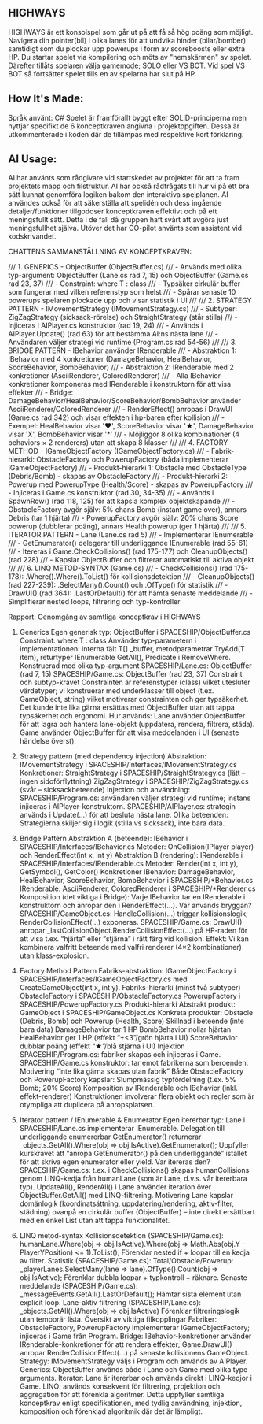 HIGHWAYS
---------------
HIGHWAYS är ett konsolspel som går ut på att få så hög poäng som möjligt. Navigera din pointer(bil) i olika lanes för att undvika hinder (bilar/bomber) samtidigt som du plockar upp powerups i form av scoreboosts eller extra HP. 
Du startar spelet via kompilering och möts av "hemskärmen" av spelet. Därefter tillåts spelaren välja gamemode; SOLO eller VS BOT. Vid spel VS BOT så fortsätter spelet tills en av spelarna har slut på HP.


How It's Made:
---------------
Språk använt: C#
Spelet är framförallt byggt efter SOLID-principerna men nyttjar specifikt de 6 konceptkraven angivna i projektppgiften. Dessa är utkommenterade i koden där de tillämpas med respektive kort förklaring.


AI Usage:
---------------
AI har använts som rådgivare vid startskedet av projektet för att ta fram projektets mapp och filstruktur.
AI har också rådfrågats till hur vi på ett bra sätt kunnat genomföra logiken bakom den interaktiva spelplanen.
AI användes också för att säkerställa att spelidén och dess ingående detaljer/funktioner tillgodoser konceptkraven effektivt och på ett meningsfullt sätt. Detta i de fall då gruppen haft svårt att avgöra just meningsfullhet själva.
Utöver det har CO-pilot använts som assistent vid kodskrivandet.

CHATTENS SAMMANSTÄLLNING AV KONCEPTKRAVEN:

/// 1. GENERICS - ObjectBuffer<T> (ObjectBuffer.cs)
///    - Används med olika typ-argument: ObjectBuffer<GameObject> (Lane.cs rad 7, 15) och ObjectBuffer<Powerup> (Game.cs rad 23, 37)
///    - Constraint: where T : class
///    - Typsäker cirkulär buffer som fungerar med vilken referenstyp som helst
///    - Spårar senaste 10 powerups spelaren plockade upp och visar statistik i UI
/// 
/// 2. STRATEGY PATTERN - IMovementStrategy (IMovementStrategy.cs)
///    - Subtyper: ZigZagStrategy (sicksack-rörelse) och StraightStrategy (står stilla)
///    - Injiceras i AIPlayer.cs konstruktor (rad 19, 24)
///    - Används i AIPlayer.Update() (rad 63) för att bestämma AI:ns nästa lane
///    - Användaren väljer strategi vid runtime (Program.cs rad 54-56)
/// 
/// 3. BRIDGE PATTERN - IBehavior använder IRenderable
///    - Abstraktion 1: IBehavior med 4 konkretioner (DamageBehavior, HealBehavior, ScoreBehavior, BombBehavior)
///    - Abstraktion 2: IRenderable med 2 konkretioner (AsciiRenderer, ColoredRenderer)
///    - Alla IBehavior-konkretioner komponeras med IRenderable i konstruktorn för att visa effekter
///    - Bridge: DamageBehavior/HealBehavior/ScoreBehavior/BombBehavior använder AsciiRenderer/ColoredRenderer
///    - RenderEffect() anropas i DrawUI (Game.cs rad 342) och visar effekten i hp-baren efter kollision
///    - Exempel: HealBehavior visar '♥', ScoreBehavior visar '★', DamageBehavior visar 'X', BombBehavior visar '*'
///    - Möjliggör 8 olika kombinationer (4 behaviors × 2 renderers) utan att skapa 8 klasser
/// 
/// 4. FACTORY METHOD - IGameObjectFactory (IGameObjectFactory.cs)
///    - Fabrik-hierarki: ObstacleFactory och PowerupFactory (båda implementerar IGameObjectFactory)
///    - Produkt-hierarki 1: Obstacle med ObstacleType (Debris/Bomb) - skapas av ObstacleFactory
///    - Produkt-hierarki 2: Powerup med PowerupType (Health/Score) - skapas av PowerupFactory
///    - Injiceras i Game.cs konstruktor (rad 30, 34-35)
///    - Används i SpawnRow() (rad 118, 125) för att kapsla komplex objektskapande
///    - ObstacleFactory avgör själv: 5% chans Bomb (instant game over), annars Debris (tar 1 hjärta)
///    - PowerupFactory avgör själv: 20% chans Score powerup (dubblerar poäng), annars Health powerup (ger 1 hjärta)
/// 
/// 5. ITERATOR PATTERN - Lane (Lane.cs rad 5)
///    - Implementerar IEnumerable<GameObject>
///    - GetEnumerator() delegerar till underliggande IEnumerable (rad 55-61)
///    - Itereras i Game.CheckCollisions() (rad 175-177) och CleanupObjects() (rad 228)
///    - Kapslar ObjectBuffer och filtrerar automatiskt till aktiva objekt
/// 
/// 6. LINQ METOD-SYNTAX (Game.cs)
///    - CheckCollisions() (rad 175-178): .Where().Where().ToList() för kollisionsdetektion
///    - CleanupObjects() (rad 227-239): .SelectMany().Count() och .OfType<T>() för statistik
///    - DrawUI() (rad 364): .LastOrDefault() för att hämta senaste meddelande
///    - Simplifierar nested loops, filtrering och typ-kontroller


Rapport: Genomgång av samtliga konceptkrav i HIGHWAYS

1) Generics
Egen generisk typ: ObjectBuffer<T> i SPACESHIP/ObjectBuffer.cs
Constraint: where T : class
Använder typ-parametern i implementationen: interna fält T[] _buffer, metodparametrar TryAdd(T item), returtyper IEnumerable<T> GetAll(), Predicate<T> i RemoveWhere.
Konstruerad med olika typ-argument
SPACESHIP/Lane.cs: ObjectBuffer<GameObject> (rad 7, 15)
SPACESHIP/Game.cs: ObjectBuffer<string> (rad 23, 37)
Constraint och subtyp-kravet
Constrainten är referenstyper (class) vilket utesluter värdetyper; vi konstruerar med underklasser till object (t.ex. GameObject, string) vilket motiverar constrainten och ger typsäkerhet. Det kunde inte lika gärna ersättas med ObjectBuffer<object> utan att tappa typsäkerhet och ergonomi.
Hur används:
Lane använder ObjectBuffer<GameObject> för att lagra och hantera lane-objekt (uppdatera, rendera, filtrera, städa).
Game använder ObjectBuffer<string> för att visa meddelanden i UI (senaste händelse överst).

2) Strategy pattern (med dependency injection)
Abstraktion: IMovementStrategy i SPACESHIP/Interfaces/IMovementStrategy.cs
Konkretioner:
StraightStrategy i SPACESHIP/StraightStrategy.cs (lätt – ingen sidoförflyttning)
ZigZagStrategy i SPACESHIP/ZigZagStrategy.cs (svår – sicksackbeteende)
Injection och användning:
SPACESHIP/Program.cs: användaren väljer strategi vid runtime; instans injiceras i AIPlayer-konstruktorn.
SPACESHIP/AIPlayer.cs: strategin används i Update(...) för att besluta nästa lane.
Olika beteenden:
Strategierna skiljer sig i logik (stilla vs sicksack), inte bara data.

3) Bridge Pattern
Abstraktion A (beteende): IBehavior i SPACESHIP/Interfaces/IBehavior.cs
Metoder: OnCollision(IPlayer player) och RenderEffect(int x, int y)
Abstraktion B (rendering): IRenderable i SPACESHIP/Interfaces/IRenderable.cs
Metoder: Render(int x, int y), GetSymbol(), GetColor()
Konkretioner
IBehavior: DamageBehavior, HealBehavior, ScoreBehavior, BombBehavior i SPACESHIP/*Behavior.cs
IRenderable: AsciiRenderer, ColoredRenderer i SPACESHIP/*Renderer.cs
Komposition (det viktiga i Bridge):
Varje IBehavior tar en IRenderable i konstruktorn och anropar den i RenderEffect(...).
Var används bryggan?
SPACESHIP/GameObject.cs: HandleCollision(...) triggar kollisionslogik; RenderCollisionEffect(...) exponeras.
SPACESHIP/Game.cs: DrawUI() anropar _lastCollisionObject.RenderCollisionEffect(...) på HP-raden för att visa t.ex. “hjärta” eller “stjärna” i rätt färg vid kollision.
Effekt: Vi kan kombinera valfritt beteende med valfri renderer (4×2 kombinationer) utan klass-explosion.

4) Factory Method Pattern
Fabriks-abstraktion: IGameObjectFactory i SPACESHIP/Interfaces/IGameObjectFactory.cs med CreateGameObject(int x, int y).
Fabriks-hierarki (minst två subtyper)
ObstacleFactory i SPACESHIP/ObstacleFactory.cs
PowerupFactory i SPACESHIP/PowerupFactory.cs
Produkt-hierarki
Abstrakt produkt: GameObject i SPACESHIP/GameObject.cs
Konkreta produkter: Obstacle (Debris, Bomb) och Powerup (Health, Score)
Skillnad i beteende (inte bara data)
DamageBehavior tar 1 HP
BombBehavior nollar hjärtan
HealBehavior ger 1 HP (effekt “+<3”/grön hjärta i UI)
ScoreBehavior dubblar poäng (effekt “★”/blå stjärna i UI)
Injektion
SPACESHIP/Program.cs: fabriker skapas och injiceras i Game.
SPACESHIP/Game.cs konstruktor: tar emot fabrikerna som beroenden.
Motivering “inte lika gärna skapas utan fabrik”
Både ObstacleFactory och PowerupFactory kapslar:
Slumpmässig typfördelning (t.ex. 5% Bomb; 20% Score)
Komposition av IRenderable och IBehavior (inkl. effekt-renderer)
Konstruktionen involverar flera objekt och regler som är otympliga att duplicera på anropsplatsen.

5) Iterator pattern / IEnumerable & Enumerator
Egen itererbar typ: Lane i SPACESHIP/Lane.cs implementerar IEnumerable<GameObject>.
Delegation till underliggande enumererbar
GetEnumerator() returnerar _objects.GetAll().Where(obj => obj.IsActive).GetEnumerator();
Uppfyller kurskravet att “anropa GetEnumerator() på den underliggande” istället för att skriva egen enumerator eller yield.
Var itereras den?
SPACESHIP/Game.cs: t.ex. i CheckCollisions() skapas humanCollisions genom LINQ-kedja från humanLane (som är Lane, d.v.s. vår itererbara typ).
UpdateAll(), RenderAll() i Lane använder iteration över ObjectBuffer<GameObject>.GetAll() med LINQ-filtrering.
Motivering
Lane kapslar domänlogik (koordinatsättning, uppdatering/rendering, aktiv-filter, städning) ovanpå en cirkulär buffer (ObjectBuffer<T>) – inte direkt ersättbart med en enkel List<T> utan att tappa funktionalitet.

6) LINQ metod-syntax
Kollisionsdetektion (SPACESHIP/Game.cs):
humanLane.Where(obj => obj.IsActive).Where(obj => Math.Abs(obj.Y - PlayerYPosition) <= 1).ToList();
Förenklar nested if + loopar till en kedja av filter.
Statistik (SPACESHIP/Game.cs):
Total/Obstacle/Powerup: _playerLanes.SelectMany(lane => lane).OfType<Obstacle>().Count(obj => obj.IsActive);
Förenklar dubbla loopar + typkontroll + räknare.
Senaste meddelande (SPACESHIP/Game.cs):
_messageEvents.GetAll().LastOrDefault();
Hämtar sista element utan explicit loop.
Lane-aktiv filtrering (SPACESHIP/Lane.cs):
_objects.GetAll().Where(obj => obj.IsActive)
Förenklar filtreringslogik utan temporär lista.
Översikt av viktiga filkopplingar
Fabriker: ObstacleFactory, PowerupFactory implementerar IGameObjectFactory; injiceras i Game från Program.
Bridge: IBehavior-konkretioner använder IRenderable-konkretioner för att rendera effekter; Game.DrawUI() anropar RenderCollisionEffect(...) på senaste kollisionens GameObject.
Strategy: IMovementStrategy väljs i Program och används av AIPlayer.
Generics: ObjectBuffer<T> används både i Lane och Game med olika type arguments.
Iterator: Lane är itererbar och används direkt i LINQ-kedjor i Game.
LINQ: används konsekvent för filtrering, projektion och aggregation för att förenkla algoritmer.
Detta uppfyller samtliga konceptkrav enligt specifikationen, med tydlig användning, injektion, komposition och förenklad algoritmik där det är lämpligt.
